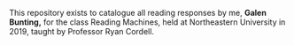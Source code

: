 This repository exists to catalogue all reading responses by me, **Galen Bunting,** for the class Reading Machines, held at Northeastern University in 2019, taught by Professor Ryan Cordell. 
